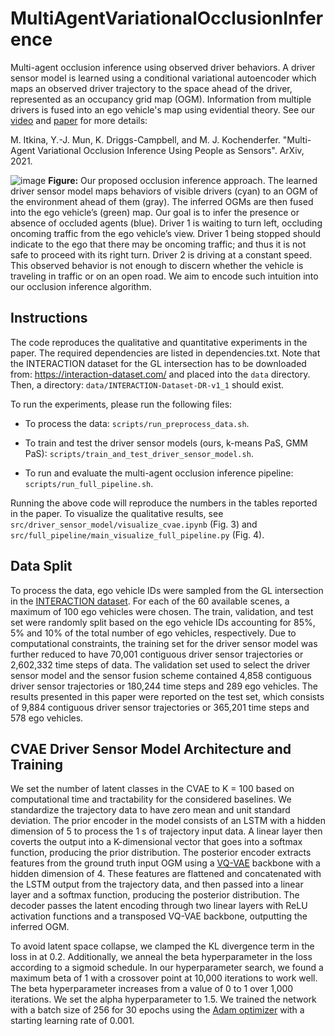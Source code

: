 # MultiAgentVariationalOcclusionInference
Multi-agent occlusion inference using observed driver behaviors. A driver sensor model is learned using a conditional variational autoencoder which maps an observed driver trajectory to the space ahead of the driver, represented as an occupancy grid map (OGM). Information from multiple drivers is fused into an ego vehicle's map using evidential theory. See our [video](https://www.youtube.com/watch?v=cTHl5nDBNBM) and [paper](https://arxiv.org/abs/2109.02173) for more details:

M. Itkina, Y.-J. Mun, K. Driggs-Campbell, and M. J. Kochenderfer. "Multi-Agent Variational Occlusion Inference Using People as Sensors". ArXiv, 2021.

![image](https://user-images.githubusercontent.com/24766091/132141370-373c073e-bc24-4482-911f-32d3f9581ff0.png)
**Figure:** Our proposed occlusion inference approach. The learned driver sensor model maps behaviors of visible drivers (cyan) to an OGM of the environment ahead of them (gray). The inferred OGMs are then fused into the ego vehicle’s (green) map. Our goal is to infer the presence or absence of occluded agents (blue). Driver 1 is waiting to turn left, occluding oncoming traffic from the ego vehicle’s view. Driver 1 being stopped should indicate to the ego that there may be oncoming traffic; and thus it is not safe to proceed with its right turn. Driver 2 is driving at a constant speed. This observed behavior is not enough to discern whether the vehicle is traveling in traffic or on an open road. We aim to encode such intuition into our occlusion inference algorithm.

## Instructions
The code reproduces the qualitative and quantitative experiments in the paper. The required dependencies are listed in dependencies.txt. Note that the INTERACTION dataset for the GL intersection has to be downloaded from: https://interaction-dataset.com/ and placed into the `data` directory. Then, a directory: `data/INTERACTION-Dataset-DR-v1_1` should exist.

To run the experiments, please run the following files:

- To process the data:
`scripts/run_preprocess_data.sh`.

- To train and test the driver sensor models (ours, k-means PaS, GMM PaS):
`scripts/train_and_test_driver_sensor_model.sh`.

- To run and evaluate the multi-agent occlusion inference pipeline:
`scripts/run_full_pipeline.sh`.

Running the above code will reproduce the numbers in the tables reported in the paper. To visualize the qualitative results, see `src/driver_sensor_model/visualize_cvae.ipynb` (Fig. 3) and `src/full_pipeline/main_visualize_full_pipeline.py` (Fig. 4).

## Data Split
To process the data, ego vehicle IDs were sampled from the GL intersection in the [INTERACTION dataset](https://interaction-dataset.com/). For each of the 60 available scenes, a maximum of 100 ego vehicles were chosen. The train, validation, and test set were randomly split based on the ego vehicle IDs accounting for 85%, 5% and 10% of the total number of ego vehicles, respectively. Due to computational constraints, the training set for the driver sensor model was further reduced to have 70,001 contiguous driver sensor trajectories or 2,602,332 time steps of data. The validation set used to select the driver sensor model and the sensor fusion scheme contained 4,858 contiguous driver sensor trajectories or 180,244 time steps and 289 ego vehicles. The results presented in this paper were reported on the test set, which consists of 9,884 contiguous driver sensor trajectories or 365,201 time steps and 578 ego vehicles.

## CVAE Driver Sensor Model Architecture and Training
We set the number of latent classes in the CVAE to K = 100 based on computational time and tractability for the considered baselines. We standardize the trajectory data to have zero mean and unit standard deviation. The prior encoder in the model consists of an LSTM with a hidden dimension of 5 to process the 1 s of trajectory input data. A linear layer then coverts the output into a K-dimensional vector that goes into a softmax function, producing the prior distribution. The posterior encoder extracts features from the ground truth input OGM using a [VQ-VAE](https://arxiv.org/abs/1711.00937) backbone with a hidden dimension of 4. These features are flattened and concatenated with the LSTM output from the trajectory data, and then passed into a linear layer and a softmax function, producing the posterior distribution. The decoder passes the latent encoding through two linear layers with ReLU activation functions and a transposed VQ-VAE backbone, outputting the inferred OGM.

To avoid latent space collapse, we clamped the KL divergence term in the loss in at 0.2. Additionally, we anneal the beta hyperparameter in the loss according to a sigmoid schedule. In our hyperparameter search, we found a maximum beta of 1 with a crossover point at 10,000 iterations to work well. The beta hyperparameter increases from a value of 0 to 1 over 1,000 iterations. We set the alpha hyperparameter to 1.5. We trained the network with a batch size of 256 for 30 epochs using the [Adam optimizer](https://arxiv.org/abs/1412.6980) with a starting learning rate of 0.001.
